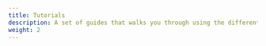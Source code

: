 ```yaml
---
title: Tutorials
description: A set of guides that walks you through using the different capabilities and features of the Notary Project
weight: 2
---
```


